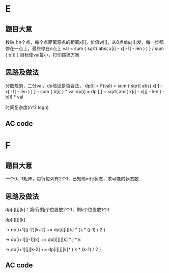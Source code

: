 E
=

题目大意
--------

数轴上n个点，每个点距离源点的距离x[i]，价值w[i]，从0点单向出发，每一步都停在一点上，最终停在n点上
val = sum { sqrt( abs( x[i] - x[i-1] - len ) ) } / sum { b[i] }
目标使val最小，打印路径方案

思路及做法
----------

分数规划，二分val，dp验证是否合法，
dp[i] = F(val) = sum { sqrt( abs( x[i] - x[i-1] - len ) ) } - sum { b[i] } * val
dp[i] = dp [j] + sqrt( abs( x[i] - x[j] - len ) - b[i] * val

时间复杂度(n^2 logn)


AC code
-------

F
=

题目大意
--------

一个0、1矩阵，每行每列有2个1，已知前m行状态，求可能的状态数

思路及做法
----------

dp[i][j][k]：第i行剩j个位置放2个1，剩k个位置放1个1

dp[i][j][k] 

-> dp[i+1][j-2][k+2] += dp[i][j][k] * ( j * (j-1) / 2 )

-> dp[i+1][j-1][k] += dp[i][j][k] * j * k
            
-> dp[i+1][j][k-2] += dp[i][j][k]* ( k * (k-1) / 2 )

AC code
-------
